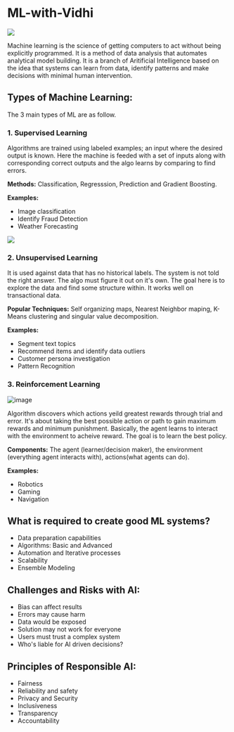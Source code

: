 # ML-with-Vidhi

<img src="https://mitsloan.mit.edu/sites/default/files/styles/article_header/public/2021-04/machine-learning_2.jpg?h=865425c3&itok=AJPWyQXS">

Machine learning is the science of getting computers to act without being explicitly programmed. It is a method of data analysis that automates analytical model building. It is a branch of Aritificial Intelligence based on the idea that systems can learn from data, identify patterns and make decisions with minimal human intervention.

## Types of Machine Learning:

The 3 main types of ML are as follow.

<b><h3>1. Supervised Learning </h3></b>

Algorithms are trained using labeled examples; an input where the desired output is known. Here the machine is feeded with a set of inputs along with corresponding correct outputs and the algo learns by comparing to find errors.

**Methods:** Classification, Regresssion, Prediction and Gradient Boosting.

**Examples:**
- Image classification
- Identify Fraud Detection
- Weather Forecasting

<img src = "https://litslink.com/wp-content/uploads/2021/05/machine-learning-types-infographics_1.png">

<b><h3>2. Unsupervised Learning </h3></b>

It is used against data that has no historical labels. The system is not told the right answer. The algo must figure it out on it's own. The goal here is to explore the data and find some structure within. It works well on transactional data.

**Popular Techniques:** Self organizing maps, Nearest Neighbor maping, K-Means clustering and singular value decomposition.

**Examples:**
- Segment text topics
- Recommend items and identify data outliers
- Customer persona investigation
- Pattern Recognition

<b><h3>3. Reinforcement Learning </h3></b>

![image](https://user-images.githubusercontent.com/83345228/178416916-0752f35e-ee46-439b-a219-db8196169264.png)

Algorithm discovers which actions yeild greatest rewards through trial and error. It's about taking the best possible action or path to gain maximum rewards and minimum punishment. Basically, the agent learns to interact with the environment to acheive reward. The goal is to learn the best policy.

**Components:** The agent (learner/decision maker), the environment (everything agent interacts with), actions(what agents can do).

**Examples:**
- Robotics
- Gaming
- Navigation

## What is required to create good ML systems?

- Data preparation capabilities
- Algorithms: Basic and Advanced
- Automation and Iterative processes
- Scalability
- Ensemble Modeling

## Challenges and Risks with AI:

- Bias can affect results
- Errors may cause harm
- Data would be exposed
- Solution may not work for everyone
- Users must trust a complex system
- Who's liable for AI driven decisions?

## Principles of Responsible AI:

- Fairness
- Reliability and safety
- Privacy and Security
- Inclusiveness
- Transparency
- Accountability

